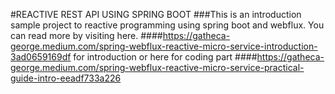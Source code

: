 #REACTIVE REST API USING SPRING BOOT
###This is an introduction sample project to reactive programming using spring boot and webflux.
You can read more by visiting here.
####https://gatheca-george.medium.com/spring-webflux-reactive-micro-service-introduction-3ad0659169df
for introduction or here for coding part
####https://gatheca-george.medium.com/spring-webflux-reactive-micro-service-practical-guide-intro-eeadf733a226
